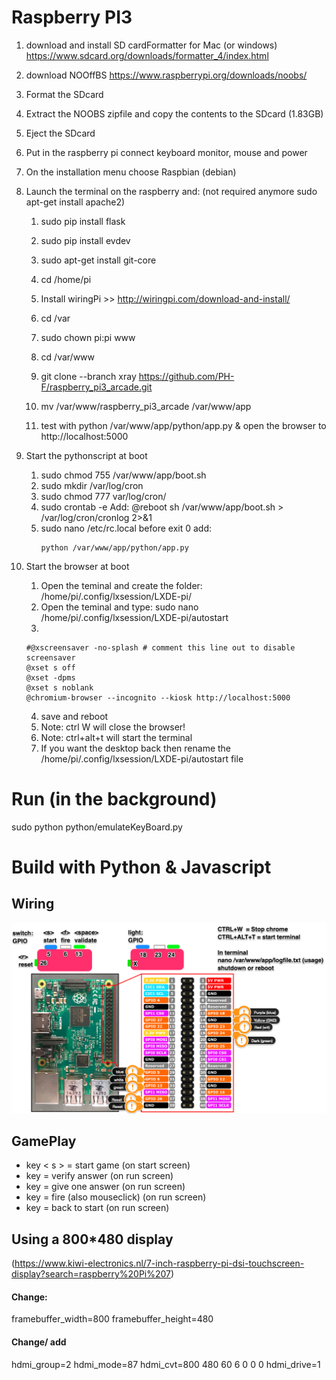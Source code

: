 # Raspberry PI3

1. download and install SD cardFormatter for Mac (or windows) https://www.sdcard.org/downloads/formatter_4/index.html
2. download NOOffBS https://www.raspberrypi.org/downloads/noobs/
3. Format the SDcard
4. Extract the NOOBS zipfile and copy the contents to the SDcard (1.83GB)
5. Eject the SDcard
6. Put in the raspberry pi connect keyboard monitor, mouse and power
7. On the installation menu choose Raspbian (debian)
8. Launch the terminal on the raspberry and:
    (not required anymore sudo apt-get install apache2)
    1. sudo pip install flask
    2. sudo pip install evdev
    3. sudo apt-get install git-core

    5. cd /home/pi
    6. Install wiringPi >> http://wiringpi.com/download-and-install/
    7. cd /var
    8. sudo chown pi:pi www
    9. cd /var/www
    10. git clone --branch xray https://github.com/PH-F/raspberry_pi3_arcade.git
    11. mv /var/www/raspberry_pi3_arcade /var/www/app
    12. test with python /var/www/app/python/app.py & open the browser to http://localhost:5000
    
9. Start the pythonscript at boot
	1. sudo chmod 755 /var/www/app/boot.sh
	2. sudo mkdir /var/log/cron
	3. sudo chmod 777 var/log/cron/
	4. sudo crontab -e 
		Add:  @reboot sh /var/www/app/boot.sh > /var/log/cron/cronlog 2>&1
	5. sudo nano /etc/rc.local
	    before exit 0 add:
	    ```
	    python /var/www/app/python/app.py
	    ```
		
10. Start the browser at boot
	1. Open the teminal and create the folder:  /home/pi/.config/lxsession/LXDE-pi/
	2. Open the teminal and type: 	sudo nano /home/pi/.config/lxsession/LXDE-pi/autostart
    3. 
    ```
    #@xscreensaver -no-splash # comment this line out to disable screensaver
    @xset s off
    @xset -dpms
    @xset s noblank
    @chromium-browser --incognito --kiosk http://localhost:5000
	```
	4. save and reboot
	5. Note:   ctrl W   will close the browser!
	6. Note:   ctrl+alt+t will start the terminal
	7. If you want the desktop back then rename the /home/pi/.config/lxsession/LXDE-pi/autostart file


# Run (in the background)
sudo python python/emulateKeyBoard.py

# Build with Python & Javascript

## Wiring
![Image](https://github.com/PH-F/raspberry_pi3_arcade/blob/xray/tests/pinout.png)

## GamePlay
- key < s > = start game (on start screen)
- key <space> = verify answer (on run screen)
- key <r> = give one answer (on run screen)
- key <f> = fire (also mouseclick) (on run screen)
- key <r><r> = back to start  (on run screen)


## Using a 800*480 display
(https://www.kiwi-electronics.nl/7-inch-raspberry-pi-dsi-touchscreen-display?search=raspberry%20Pi%207)
#### Change:
framebuffer_width=800
framebuffer_height=480

#### Change/ add
hdmi_group=2
hdmi_mode=87
hdmi_cvt=800 480 60 6 0 0 0
hdmi_drive=1